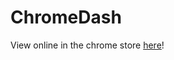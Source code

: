 # ChromeDash

View online in the chrome store <a target="_blank" href="https://chrome.google.com/webstore/detail/chromedash/bbpiealmmbiefhppikadopbljoppcnoa">here</a>!